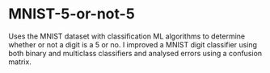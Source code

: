 # MNIST-5-or-not-5
Uses the MNIST dataset with classification ML algorithms to determine whether or not a digit is a 5 or no.
I improved a MNIST digit classifier using both binary and multiclass classifiers and analysed errors using a confusion matrix.
